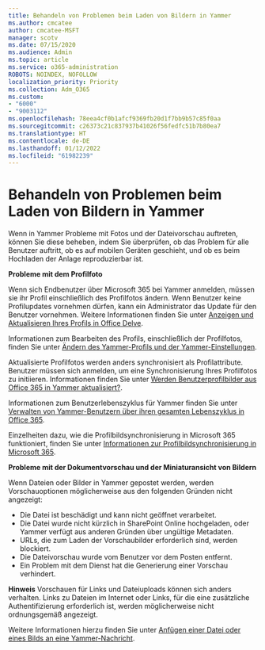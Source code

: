 ```yaml
---
title: Behandeln von Problemen beim Laden von Bildern in Yammer
ms.author: cmcatee
author: cmcatee-MSFT
manager: scotv
ms.date: 07/15/2020
ms.audience: Admin
ms.topic: article
ms.service: o365-administration
ROBOTS: NOINDEX, NOFOLLOW
localization_priority: Priority
ms.collection: Adm_O365
ms.custom:
- "6000"
- "9003112"
ms.openlocfilehash: 78eea4cf0b1afcf9369fb20d1f7bb9b57c85f0aa
ms.sourcegitcommit: c26373c21c837937b41026f56fedfc51b7b80ea7
ms.translationtype: HT
ms.contentlocale: de-DE
ms.lasthandoff: 01/12/2022
ms.locfileid: "61982239"
---
```

# <a name="troubleshoot-image-loading-issues-in-yammer"></a>Behandeln von Problemen beim Laden von Bildern in Yammer

Wenn in Yammer Probleme mit Fotos und der Dateivorschau auftreten, können Sie diese beheben, indem Sie überprüfen, ob das Problem für alle Benutzer auftritt, ob es auf mobilen Geräten geschieht, und ob es beim Hochladen der Anlage reproduzierbar ist.  

**Probleme mit dem Profilfoto**  

Wenn sich Endbenutzer über Microsoft 365 bei Yammer anmelden, müssen sie ihr Profil einschließlich des Profilfotos ändern. Wenn Benutzer keine Profilupdates vornehmen dürfen, kann ein Administrator das Update für den Benutzer vornehmen. Weitere Informationen finden Sie unter [Anzeigen und Aktualisieren Ihres Profils in Office Delve](https://support.microsoft.com/office/view-and-update-your-profile-in-office-delve-4e84343b-eedf-45a1-aeb9-8627ccca14ba).

Informationen zum Bearbeiten des Profils, einschließlich der Profilfotos, finden Sie unter [Ändern des Yammer-Profils und der Yammer-Einstellungen](https://support.microsoft.com/office/classic-yammer-change-my-yammer-profile-and-settings-a3aeca0e-de34-4897-9b59-de6516542851). 

Aktualisierte Profilfotos werden anders synchronisiert als Profilattribute. Benutzer müssen sich anmelden, um eine Synchronisierung Ihres Profilfotos zu initiieren. Informationen finden Sie unter [Werden Benutzerprofilbilder aus Office 365 in Yammer aktualisiert?](https://docs.microsoft.com/yammer/manage-yammer-users/manage-users-across-their-lifecycle#q-are-user-profile-pictures-updated-from-office-365-to-yammer).

Informationen zum Benutzerlebenszyklus für Yammer finden Sie unter [Verwalten von Yammer-Benutzern über ihren gesamten Lebenszyklus in Office 365](https://docs.microsoft.com/yammer/manage-yammer-users/manage-users-across-their-lifecycle).  

Einzelheiten dazu, wie die Profilbildsynchronisierung in Microsoft 365 funktioniert, finden Sie unter [Informationen zur Profilbildsynchronisierung in Microsoft 365](https://support.microsoft.com/office/information-about-profile-picture-synchronization-in-microsoft-365-20594d76-d054-4af4-a660-401133e3d48a).  

**Probleme mit der Dokumentvorschau und der Miniaturansicht von Bildern**  

Wenn Dateien oder Bilder in Yammer gepostet werden, werden Vorschauoptionen möglicherweise aus den folgenden Gründen nicht angezeigt: 

- Die Datei ist beschädigt und kann nicht geöffnet verarbeitet.
- Die Datei wurde nicht kürzlich in SharePoint Online hochgeladen, oder Yammer verfügt aus anderen Gründen über ungültige Metadaten.
- URLs, die zum Laden der Vorschaubilder erforderlich sind, werden blockiert.
- Die Dateivorschau wurde vom Benutzer vor dem Posten entfernt.
- Ein Problem mit dem Dienst hat die Generierung einer Vorschau verhindert.

**Hinweis** Vorschauen für Links und Dateiuploads können sich anders verhalten. Links zu Dateien im Internet oder Links, für die eine zusätzliche Authentifizierung erforderlich ist, werden möglicherweise nicht ordnungsgemäß angezeigt.

Weitere Informationen hierzu finden Sie unter [Anfügen einer Datei oder eines Bilds an eine Yammer-Nachricht](https://support.microsoft.com/office/attach-a-file-or-image-to-a-yammer-message-f576d4d1-ad66-4ce4-9c43-46cf75978dbf). 